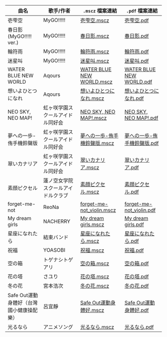 | 曲名 | 歌手/作者 | `.mscz` 檔案連結 | `.pdf` 檔案連結 |
| --- | --- | --- | --- |
| 壱雫空 | MyGO!!!!! | [壱雫空.mscz](./MyGO%21%21%21%21%21/%E5%A3%B1%E9%9B%AB%E7%A9%BA/%E5%A3%B1%E9%9B%AB%E7%A9%BA.mscz) | [壱雫空.pdf](./MyGO%21%21%21%21%21/%E5%A3%B1%E9%9B%AB%E7%A9%BA/%E5%A3%B1%E9%9B%AB%E7%A9%BA.pdf) |
| 春日影 (MyGO!!!!! ver.) | MyGO!!!!! | [春日影.mscz](./MyGO%21%21%21%21%21/%E6%98%A5%E6%97%A5%E5%BD%B1%20%28MyGO%21%21%21%21%21%20ver.%29/%E6%98%A5%E6%97%A5%E5%BD%B1.mscz) | [春日影.pdf](./MyGO%21%21%21%21%21/%E6%98%A5%E6%97%A5%E5%BD%B1%20%28MyGO%21%21%21%21%21%20ver.%29/%E6%98%A5%E6%97%A5%E5%BD%B1.pdf) |
| 輪符雨 | MyGO!!!!! | [輪符雨.mscz](./MyGO%21%21%21%21%21/%E8%BC%AA%E7%AC%A6%E9%9B%A8/%E8%BC%AA%E7%AC%A6%E9%9B%A8.mscz) | [輪符雨.pdf](./MyGO%21%21%21%21%21/%E8%BC%AA%E7%AC%A6%E9%9B%A8/%E8%BC%AA%E7%AC%A6%E9%9B%A8.pdf) |
| 迷星叫 | MyGO!!!!! | [迷星叫.mscz](./MyGO%21%21%21%21%21/%E8%BF%B7%E6%98%9F%E5%8F%AB/%E8%BF%B7%E6%98%9F%E5%8F%AB.mscz) | [迷星叫.pdf](./MyGO%21%21%21%21%21/%E8%BF%B7%E6%98%9F%E5%8F%AB/%E8%BF%B7%E6%98%9F%E5%8F%AB.pdf) |
| WATER BLUE NEW WORLD | Aqours | [WATER BLUE NEW WORLD.mscz](./Aqours/WATER%20BLUE%20NEW%20WORLD/WATER%20BLUE%20NEW%20WORLD.mscz) | [WATER BLUE NEW WORLD.pdf](./Aqours/WATER%20BLUE%20NEW%20WORLD/WATER%20BLUE%20NEW%20WORLD.pdf) |
| 想いよひとつになれ | Aqours | [想いよひとつになれ.mscz](./Aqours/%E6%83%B3%E3%81%84%E3%82%88%E3%81%B2%E3%81%A8%E3%81%A4%E3%81%AB%E3%81%AA%E3%82%8C/%E6%83%B3%E3%81%84%E3%82%88%E3%81%B2%E3%81%A8%E3%81%A4%E3%81%AB%E3%81%AA%E3%82%8C.mscz) | [想いよひとつになれ.pdf](./Aqours/%E6%83%B3%E3%81%84%E3%82%88%E3%81%B2%E3%81%A8%E3%81%A4%E3%81%AB%E3%81%AA%E3%82%8C/%E6%83%B3%E3%81%84%E3%82%88%E3%81%B2%E3%81%A8%E3%81%A4%E3%81%AB%E3%81%AA%E3%82%8C.pdf) |
| NEO SKY, NEO MAP! | 虹ヶ咲学園スクールアイドル同好会 | [NEO SKY, NEO MAP!.mscz](./%E8%99%B9%E3%83%B6%E5%92%B2%E5%AD%A6%E5%9C%92%E3%82%B9%E3%82%AF%E3%83%BC%E3%83%AB%E3%82%A2%E3%82%A4%E3%83%89%E3%83%AB%E5%90%8C%E5%A5%BD%E4%BC%9A/NEO%20SKY%2C%20NEO%20MAP%21/NEO%20SKY%2C%20NEO%20MAP%21.mscz) | [NEO SKY, NEO MAP!.pdf](./%E8%99%B9%E3%83%B6%E5%92%B2%E5%AD%A6%E5%9C%92%E3%82%B9%E3%82%AF%E3%83%BC%E3%83%AB%E3%82%A2%E3%82%A4%E3%83%89%E3%83%AB%E5%90%8C%E5%A5%BD%E4%BC%9A/NEO%20SKY%2C%20NEO%20MAP%21/NEO%20SKY%2C%20NEO%20MAP%21.pdf) |
| 夢への一歩-侑手機鈴聲版 | 虹ヶ咲学園スクールアイドル同好会 | [夢への一歩-侑手機鈴聲版.mscz](./%E8%99%B9%E3%83%B6%E5%92%B2%E5%AD%A6%E5%9C%92%E3%82%B9%E3%82%AF%E3%83%BC%E3%83%AB%E3%82%A2%E3%82%A4%E3%83%89%E3%83%AB%E5%90%8C%E5%A5%BD%E4%BC%9A/%E5%A4%A2%E3%81%B8%E3%81%AE%E4%B8%80%E6%AD%A9-%E4%BE%91%E6%89%8B%E6%A9%9F%E9%88%B4%E8%81%B2%E7%89%88/%E5%A4%A2%E3%81%B8%E3%81%AE%E4%B8%80%E6%AD%A9-%E4%BE%91%E6%89%8B%E6%A9%9F%E9%88%B4%E8%81%B2%E7%89%88.mscz) | [夢への一歩-侑手機鈴聲版.pdf](./%E8%99%B9%E3%83%B6%E5%92%B2%E5%AD%A6%E5%9C%92%E3%82%B9%E3%82%AF%E3%83%BC%E3%83%AB%E3%82%A2%E3%82%A4%E3%83%89%E3%83%AB%E5%90%8C%E5%A5%BD%E4%BC%9A/%E5%A4%A2%E3%81%B8%E3%81%AE%E4%B8%80%E6%AD%A9-%E4%BE%91%E6%89%8B%E6%A9%9F%E9%88%B4%E8%81%B2%E7%89%88/%E5%A4%A2%E3%81%B8%E3%81%AE%E4%B8%80%E6%AD%A9-%E4%BE%91%E6%89%8B%E6%A9%9F%E9%88%B4%E8%81%B2%E7%89%88.pdf) |
| 翠いカナリア | 虹ヶ咲学園スクールアイドル同好会 | [翠いカナリア.mscz](./%E8%99%B9%E3%83%B6%E5%92%B2%E5%AD%A6%E5%9C%92%E3%82%B9%E3%82%AF%E3%83%BC%E3%83%AB%E3%82%A2%E3%82%A4%E3%83%89%E3%83%AB%E5%90%8C%E5%A5%BD%E4%BC%9A/%E7%BF%A0%E3%81%84%E3%82%AB%E3%83%8A%E3%83%AA%E3%82%A2/%E7%BF%A0%E3%81%84%E3%82%AB%E3%83%8A%E3%83%AA%E3%82%A2.mscz) | [翠いカナリア.pdf](./%E8%99%B9%E3%83%B6%E5%92%B2%E5%AD%A6%E5%9C%92%E3%82%B9%E3%82%AF%E3%83%BC%E3%83%AB%E3%82%A2%E3%82%A4%E3%83%89%E3%83%AB%E5%90%8C%E5%A5%BD%E4%BC%9A/%E7%BF%A0%E3%81%84%E3%82%AB%E3%83%8A%E3%83%AA%E3%82%A2/%E7%BF%A0%E3%81%84%E3%82%AB%E3%83%8A%E3%83%AA%E3%82%A2.pdf) |
| 素顔ピクセル | 蓮ノ空女学院スクールアイドルクラブ | [素顔ピクセル.mscz](./%E8%93%AE%E3%83%8E%E7%A9%BA%E5%A5%B3%E5%AD%A6%E9%99%A2%E3%82%B9%E3%82%AF%E3%83%BC%E3%83%AB%E3%82%A2%E3%82%A4%E3%83%89%E3%83%AB%E3%82%AF%E3%83%A9%E3%83%96/%E7%B4%A0%E9%A1%94%E3%83%94%E3%82%AF%E3%82%BB%E3%83%AB/%E7%B4%A0%E9%A1%94%E3%83%94%E3%82%AF%E3%82%BB%E3%83%AB.mscz) | [素顔ピクセル.pdf](./%E8%93%AE%E3%83%8E%E7%A9%BA%E5%A5%B3%E5%AD%A6%E9%99%A2%E3%82%B9%E3%82%AF%E3%83%BC%E3%83%AB%E3%82%A2%E3%82%A4%E3%83%89%E3%83%AB%E3%82%AF%E3%83%A9%E3%83%96/%E7%B4%A0%E9%A1%94%E3%83%94%E3%82%AF%E3%82%BB%E3%83%AB/%E7%B4%A0%E9%A1%94%E3%83%94%E3%82%AF%E3%82%BB%E3%83%AB.pdf) |
| forget-me-not | ReoNa | [forget-me-not_violin.mscz](./%E3%82%A2%E3%83%8B%E3%83%A1%E3%82%BD%E3%83%B3%E3%82%B0/forget-me-not/forget-me-not_violin.mscz) | [forget-me-not_violin.pdf](./%E3%82%A2%E3%83%8B%E3%83%A1%E3%82%BD%E3%83%B3%E3%82%B0/forget-me-not/forget-me-not_violin.pdf) |
| My dream girls | NACHERRY | [My dream girls.mscz](./%E3%82%A2%E3%83%8B%E3%83%A1%E3%82%BD%E3%83%B3%E3%82%B0/My%20dream%20girls/My%20dream%20girls.mscz) | [My dream girls.pdf](./%E3%82%A2%E3%83%8B%E3%83%A1%E3%82%BD%E3%83%B3%E3%82%B0/My%20dream%20girls/My%20dream%20girls.pdf) |
| 星座になれたら | 結束バンド | [星座になれたら.mscz](./%E3%82%A2%E3%83%8B%E3%83%A1%E3%82%BD%E3%83%B3%E3%82%B0/%E6%98%9F%E5%BA%A7%E3%81%AB%E3%81%AA%E3%82%8C%E3%81%9F%E3%82%89/%E6%98%9F%E5%BA%A7%E3%81%AB%E3%81%AA%E3%82%8C%E3%81%9F%E3%82%89.mscz) | [星座になれたら.pdf](./%E3%82%A2%E3%83%8B%E3%83%A1%E3%82%BD%E3%83%B3%E3%82%B0/%E6%98%9F%E5%BA%A7%E3%81%AB%E3%81%AA%E3%82%8C%E3%81%9F%E3%82%89/%E6%98%9F%E5%BA%A7%E3%81%AB%E3%81%AA%E3%82%8C%E3%81%9F%E3%82%89.pdf) |
| 祝福 | YOASOBI | [祝福.mscz](./%E3%82%A2%E3%83%8B%E3%83%A1%E3%82%BD%E3%83%B3%E3%82%B0/%E7%A5%9D%E7%A6%8F/%E7%A5%9D%E7%A6%8F.mscz) | [祝福.pdf](./%E3%82%A2%E3%83%8B%E3%83%A1%E3%82%BD%E3%83%B3%E3%82%B0/%E7%A5%9D%E7%A6%8F/%E7%A5%9D%E7%A6%8F.pdf) |
| 空の箱 | トゲナシトゲアリ | [空の箱.mscz](./%E3%82%A2%E3%83%8B%E3%83%A1%E3%82%BD%E3%83%B3%E3%82%B0/%E7%A9%BA%E3%81%AE%E7%AE%B1/%E7%A9%BA%E3%81%AE%E7%AE%B1.mscz) | [空の箱.pdf](./%E3%82%A2%E3%83%8B%E3%83%A1%E3%82%BD%E3%83%B3%E3%82%B0/%E7%A9%BA%E3%81%AE%E7%AE%B1/%E7%A9%BA%E3%81%AE%E7%AE%B1.pdf) |
| 花の塔 | さユり | [花の塔.mscz](./%E3%82%A2%E3%83%8B%E3%83%A1%E3%82%BD%E3%83%B3%E3%82%B0/%E8%8A%B1%E3%81%AE%E5%A1%94/%E8%8A%B1%E3%81%AE%E5%A1%94.mscz) | [花の塔.pdf](./%E3%82%A2%E3%83%8B%E3%83%A1%E3%82%BD%E3%83%B3%E3%82%B0/%E8%8A%B1%E3%81%AE%E5%A1%94/%E8%8A%B1%E3%81%AE%E5%A1%94.pdf) |
| 冬の花 | 宮本浩次 | [冬の花.mscz](./%E5%85%B6%E4%BB%96/%E5%86%AC%E3%81%AE%E8%8A%B1/%E5%86%AC%E3%81%AE%E8%8A%B1.mscz) | [冬の花.pdf](./%E5%85%B6%E4%BB%96/%E5%86%AC%E3%81%AE%E8%8A%B1/%E5%86%AC%E3%81%AE%E8%8A%B1.pdf) |
| Safe Out運動身體好（台灣國小健康操配樂） | 呂宜靜 | [Safe Out運動身體好.mscz](./%E5%85%B6%E4%BB%96/Safe%20Out%E9%81%8B%E5%8B%95%E8%BA%AB%E9%AB%94%E5%A5%BD/Safe%20Out%E9%81%8B%E5%8B%95%E8%BA%AB%E9%AB%94%E5%A5%BD.mscz) | [Safe Out運動身體好.pdf](./%E5%85%B6%E4%BB%96/Safe%20Out%E9%81%8B%E5%8B%95%E8%BA%AB%E9%AB%94%E5%A5%BD/Safe%20Out%E9%81%8B%E5%8B%95%E8%BA%AB%E9%AB%94%E5%A5%BD.pdf) |
| 光るなら | アニメソング | [光るなら.mscz](./%E3%82%A2%E3%83%8B%E3%83%A1%E3%82%BD%E3%83%B3%E3%82%B0/%E5%85%89%E3%82%8B%E3%81%AA%E3%82%89/%E5%85%89%E3%82%8B%E3%81%AA%E3%82%89.mscz) | [光るなら.pdf](./%E3%82%A2%E3%83%8B%E3%83%A1%E3%82%BD%E3%83%B3%E3%82%B0/%E5%85%89%E3%82%8B%E3%81%AA%E3%82%89/%E5%85%89%E3%82%8B%E3%81%AA%E3%82%89.pdf) |